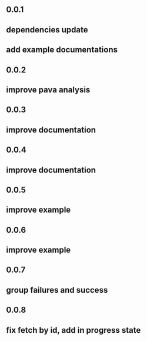 ## 0.0.1

## dependencies update
## add example documentations 

## 0.0.2
## improve pava analysis

## 0.0.3
## improve documentation

## 0.0.4
## improve documentation

## 0.0.5
## improve example

## 0.0.6
## improve example

## 0.0.7
## group failures and success 

## 0.0.8
## fix fetch by id, add in progress state
